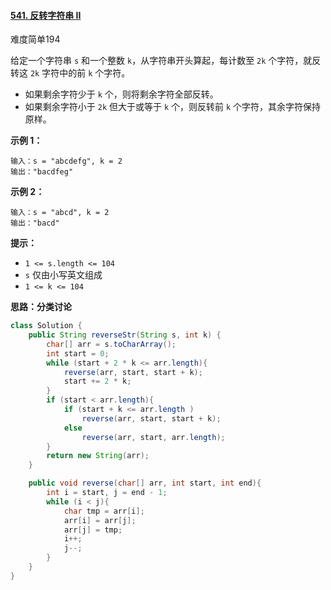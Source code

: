 #### [541. 反转字符串 II](https://leetcode-cn.com/problems/reverse-string-ii/)

难度简单194

给定一个字符串 `s` 和一个整数 `k`，从字符串开头算起，每计数至 `2k` 个字符，就反转这 `2k` 字符中的前 `k` 个字符。

- 如果剩余字符少于 `k` 个，则将剩余字符全部反转。
- 如果剩余字符小于 `2k` 但大于或等于 `k` 个，则反转前 `k` 个字符，其余字符保持原样。

 

**示例 1：**

```
输入：s = "abcdefg", k = 2
输出："bacdfeg"
```

**示例 2：**

```
输入：s = "abcd", k = 2
输出："bacd"
```

 

**提示：**

- `1 <= s.length <= 104`
- `s` 仅由小写英文组成
- `1 <= k <= 104`



**思路：分类讨论**

```java
class Solution {
    public String reverseStr(String s, int k) {
        char[] arr = s.toCharArray();
        int start = 0;
        while (start + 2 * k <= arr.length){
            reverse(arr, start, start + k);
            start += 2 * k;
        }
        if (start < arr.length){
            if (start + k <= arr.length )
                reverse(arr, start, start + k);
            else
                reverse(arr, start, arr.length);
        }
        return new String(arr);
    }

    public void reverse(char[] arr, int start, int end){
        int i = start, j = end - 1;
        while (i < j){
            char tmp = arr[i];
            arr[i] = arr[j];
            arr[j] = tmp;
            i++;
            j--;
        }
    }
}
```

